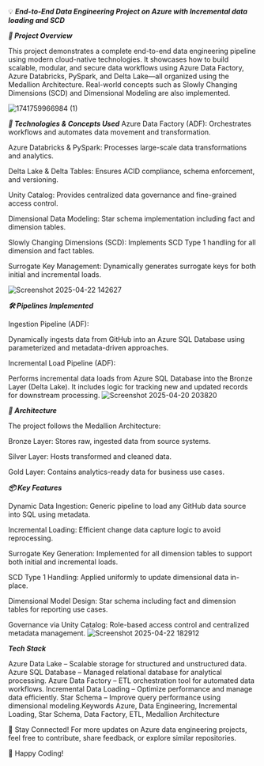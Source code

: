 💡 ***End-to-End Data Engineering Project on Azure with Incremental data loading and SCD***

***🚀 Project Overview***

This project demonstrates a complete end-to-end data engineering pipeline using modern cloud-native technologies. It showcases how to build scalable, modular, and secure data workflows using Azure Data Factory, Azure Databricks, PySpark, and Delta Lake—all organized using the Medallion Architecture. Real-world concepts such as Slowly Changing Dimensions (SCD) and Dimensional Modeling are also implemented.

![1741759966984 (1)](https://github.com/user-attachments/assets/4905df98-2f19-4ee6-83fa-03a348680ce1)

***🔧 Technologies & Concepts Used***
Azure Data Factory (ADF): Orchestrates workflows and automates data movement and transformation.

Azure Databricks & PySpark: Processes large-scale data transformations and analytics.

Delta Lake & Delta Tables: Ensures ACID compliance, schema enforcement, and versioning.

Unity Catalog: Provides centralized data governance and fine-grained access control.

Dimensional Data Modeling: Star schema implementation including fact and dimension tables.

Slowly Changing Dimensions (SCD): Implements SCD Type 1 handling for all dimension and fact tables.

Surrogate Key Management: Dynamically generates surrogate keys for both initial and incremental loads.

![Screenshot 2025-04-22 142627](https://github.com/user-attachments/assets/e52b0aed-599b-462c-a7b4-13313264b191)

***🛠️ Pipelines Implemented***

Ingestion Pipeline (ADF):

Dynamically ingests data from GitHub into an Azure SQL Database using parameterized and metadata-driven approaches.

Incremental Load Pipeline (ADF):

Performs incremental data loads from Azure SQL Database into the Bronze Layer (Delta Lake). It includes logic for tracking new and updated records for downstream processing.
![Screenshot 2025-04-20 203820](https://github.com/user-attachments/assets/1c3f0e87-d7c1-46c4-a02e-8d5f1c9dde85)


***📐 Architecture***

The project follows the Medallion Architecture:

Bronze Layer: Stores raw, ingested data from source systems.

Silver Layer: Hosts transformed and cleaned data.

Gold Layer: Contains analytics-ready data for business use cases.

***📦 Key Features***

Dynamic Data Ingestion: Generic pipeline to load any GitHub data source into SQL using metadata.

Incremental Loading: Efficient change data capture logic to avoid reprocessing.

Surrogate Key Generation: Implemented for all dimension tables to support both initial and incremental loads.

SCD Type 1 Handling: Applied uniformly to update dimensional data in-place.

Dimensional Model Design: Star schema including fact and dimension tables for reporting use cases.

Governance via Unity Catalog: Role-based access control and centralized metadata management.
![Screenshot 2025-04-22 182912](https://github.com/user-attachments/assets/d787dc42-febe-4b35-9d77-b3bad393b2ee)

***Tech Stack***

Azure Data Lake – Scalable storage for structured and unstructured data.
Azure SQL Database – Managed relational database for analytical processing.
Azure Data Factory – ETL orchestration tool for automated data workflows.
Incremental Data Loading – Optimize performance and manage data efficiently.
Star Schema – Improve query performance using dimensional modeling.Keywords
Azure, Data Engineering, Incremental Loading, Star Schema, Data Factory, ETL, Medallion Architecture

📌 Stay Connected!
For more updates on Azure data engineering projects, feel free to contribute, share feedback, or explore similar repositories.

🚀 Happy Coding!
